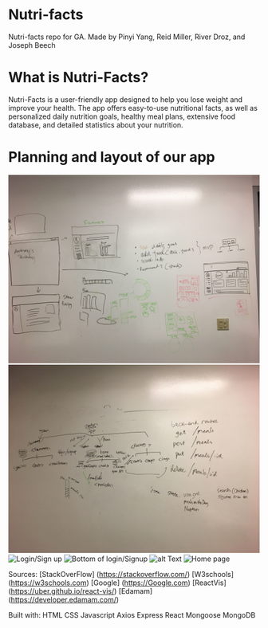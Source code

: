 # Nutri-facts
Nutri-facts repo for GA.
Made by Pinyi Yang, Reid Miller, River Droz, and Joseph Beech

# What is Nutri-Facts?
Nutri-Facts is a user-friendly app designed to help you lose weight and improve your health. The app offers easy-to-use nutritional facts, as well as personalized daily nutrition goals, healthy meal plans, extensive food database, and detailed statistics about your nutrition.

# Planning and layout of our app

![alt_Text](public/wireframeproj3.jpg)
![alt Text](public/dataflow.jpg)
![Login/Sign up](public/landing.jpg)
![Bottom of login/Signup](public/landingpagefooter.jpg)
![alt Text](public/loginpage.png)
![Home page](public/homepage.png)

Sources: 
[StackOverFlow] (https://stackoverflow.com/)
[W3schools] (https://w3schools.com)
[Google] (https://Google.com)
[ReactVis] (https://uber.github.io/react-vis/)
[Edamam] (https://developer.edamam.com/)

Built with:
HTML
CSS
Javascript
Axios
Express
React
Mongoose
MongoDB





